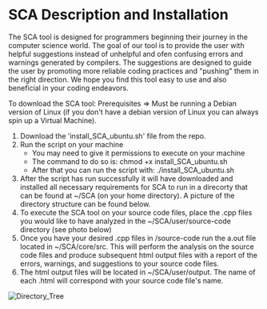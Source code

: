 # SCA Description and Installation

The SCA tool is designed for programmers beginning their journey in the computer science world. The goal
of our tool is to provide the user with helpful suggestions instead of unhelpful and ofen confusing errors
and warnings generated by compilers. The suggestions are designed to guide the user by promoting more 
reliable coding practices and "pushing" them in the right direction. We hope you find this tool easy 
to use and also beneficial in your coding endeavors.


To download the SCA tool:
Prerequisites => Must be running a Debian version of Linux 
                 (if you don't have a debian version of Linux you can always spin up a Virtual Machine).

1. Download the 'install_SCA_ubuntu.sh' file from the repo.
2. Run the script on your machine
    - You may need to give it permissions to execute on your machine
    - The command to do so is:  chmod +x install_SCA_ubuntu.sh
    - After that you can run the script with:  ./install_SCA_ubuntu.sh
3. After the script has run successfully it will have downloaded and installed all necessary requirements for
   SCA to run in a direcorty that can be found at ~/SCA (on your home directory). A picture of the directory
   structure can be found below.
4. To execute the SCA tool on your source code files, place the .cpp files you would like to have analyzed
   in the ~/SCA/user/source-code directory (see photo below)
5. Once you have your desired .cpp files in /source-code run the a.out file located in ~/SCA/core/src. This
   will perform the analysis on the source code files and produce subsequent html output files with a report
   of the errors, warnings, and suggestions to your source code files.
6. The html output files will be located in ~/SCA/user/output. The name of each .html will correspond with your
   source code file's name.


![Directory_Tree](https://user-images.githubusercontent.com/64028736/140796600-9c5f4edf-85d4-459a-89ff-31bfe8552801.JPG)


